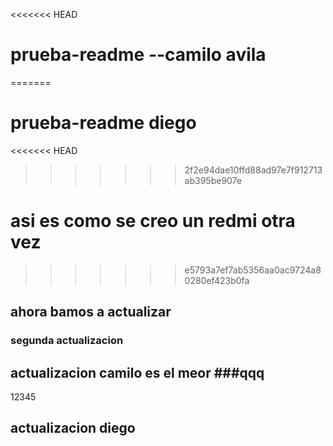 <<<<<<< HEAD

# prueba-readme --camilo avila

=======

# prueba-readme diego

<<<<<<< HEAD

> > > > > > > 2f2e94dae10ffd88ad97e7f912713ab395be907e

# asi es como se creo un redmi otra vez

> > > > > > > e5793a7ef7ab5356aa0ac9724a80280ef423b0fa

## ahora bamos a actualizar

### segunda actualizacion

## actualizacion camilo es el meor ###qqq

12345

## actualizacion diego
